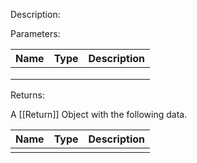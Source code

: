 Description:

  

  

Parameters:

|Name|Type|Description|
|---|---|---|
||||
||||
||||

Returns:

A [[Return]] Object with the following data.

|Name|Type|Description|
|---|---|---|
||||